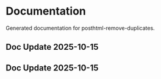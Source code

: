 # Documentation

Generated documentation for posthtml-remove-duplicates.

## Doc Update 2025-10-15

## Doc Update 2025-10-15
